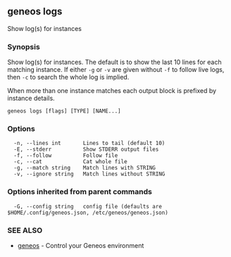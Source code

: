 ## geneos logs

Show log(s) for instances

### Synopsis


Show log(s) for instances. The default is to show the last 10 lines
for each matching instance. If either `-g` or `-v` are given without
`-f` to follow live logs, then `-c` to search the whole log is
implied.
	
When more than one instance matches each output block is prefixed by
instance details.


```
geneos logs [flags] [TYPE] [NAME...]
```

### Options

```
  -n, --lines int       Lines to tail (default 10)
  -E, --stderr          Show STDERR output files
  -f, --follow          Follow file
  -c, --cat             Cat whole file
  -g, --match string    Match lines with STRING
  -v, --ignore string   Match lines without STRING
```

### Options inherited from parent commands

```
  -G, --config string   config file (defaults are $HOME/.config/geneos.json, /etc/geneos/geneos.json)
```

### SEE ALSO

* [geneos](geneos.md)	 - Control your Geneos environment

